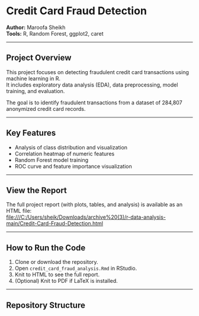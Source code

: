 # Credit Card Fraud Detection

**Author:** Maroofa Sheikh  
**Tools:** R, Random Forest, ggplot2, caret  

---

## Project Overview
This project focuses on detecting fraudulent credit card transactions using machine learning in R.  
It includes exploratory data analysis (EDA), data preprocessing, model training, and evaluation.

The goal is to identify fraudulent transactions from a dataset of 284,807 anonymized credit card records.

---

## Key Features
- Analysis of class distribution and visualization  
- Correlation heatmap of numeric features  
- Random Forest model training  
- ROC curve and feature importance visualization  

---

## View the Report
The full project report (with plots, tables, and analysis) is available as an HTML file:  
[file:///C:/Users/sheik/Downloads/archive%20(3)/r-data-analysis-main/Credit-Card-Fraud-Detection.html](credit_card_fraud_analysis.html)

---

## How to Run the Code
1. Clone or download the repository.  
2. Open `credit_card_fraud_analysis.Rmd` in RStudio.  
3. Knit to HTML to see the full report.  
4. (Optional) Knit to PDF if LaTeX is installed.

---

## Repository Structure
